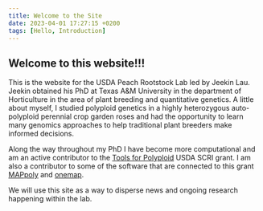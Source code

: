 ```yaml
---
title: Welcome to the Site
date: 2023-04-01 17:27:15 +0200
tags: [Hello, Introduction]
---
```

## Welcome to this website!!!

This is the website for the USDA Peach Rootstock Lab led by Jeekin Lau. Jeekin obtained his PhD at Texas A&M University in the department of Horticulture in the area of plant breeding and quantitative genetics. A little about  myself, I studied polyploid genetics in a highly heterozygous auto-polyploid perennial crop garden roses and had the opportunity to learn many genomics approaches to help traditional plant breeders make informed decisions.

Along the way throughout my PhD I have become more computational and am an active contributor to the [Tools for Polyploid](https://www.polyploids.org/) USDA SCRI grant. I am also a contributor to some of the software that are connected to this grant [MAPpoly](https://github.com/mmollina/MAPpoly) and [onemap](https://github.com/Cristianetaniguti/onemap).  

We will use this site as a way to disperse news and ongoing research happening within the lab.  